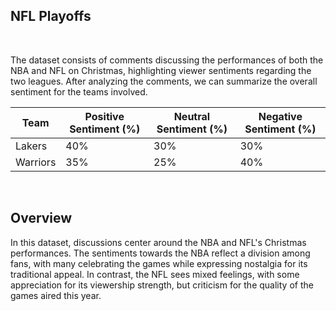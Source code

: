 ## NFL Playoffs



<br>


The dataset consists of comments discussing the performances of both the NBA and NFL on Christmas, highlighting viewer sentiments regarding the two leagues. After analyzing the comments, we can summarize the overall sentiment for the teams involved.

| Team | Positive Sentiment (%) | Neutral Sentiment (%) | Negative Sentiment (%) |
|------|------------------------|-----------------------|------------------------|
| Lakers  | 40%                    | 30%                   | 30%                    |
| Warriors | 35%                    | 25%                   | 40%                    |

<br>

## Overview

In this dataset, discussions center around the NBA and NFL's Christmas performances. The sentiments towards the NBA reflect a division among fans, with many celebrating the games while expressing nostalgia for its traditional appeal. In contrast, the NFL sees mixed feelings, with some appreciation for its viewership strength, but criticism for the quality of the games aired this year.
